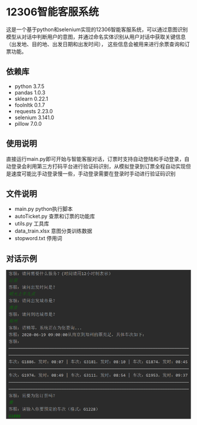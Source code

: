 # 12306智能客服系统
这是一个基于python和selenium实现的12306智能客服系统，可以通过意图识别模型从对话中判断用户的意图，并通过命名实体识别从用户对话中获取关键信息（出发地、目的地、出发日期和出发时间），
这些信息会被用来进行余票查询和订票功能。
## 依赖库
 - python 3.7.5
 - pandas 1.0.3
 - sklearn 0.22.1
 - foolnltk 0.1.7
 - requests 2.23.0
 - selenium 3.141.0
 - pillow 7.0.0
## 使用说明
直接运行main.py即可开始与智能客服对话，订票时支持自动登陆和手动登录，自动登录会利用第三方打码平台进行验证码识别，从模拟登录到订票全程自动实现但是速度可能比手动登录慢一些，手动登录需要在登录时手动进行验证码识别
## 文件说明
 - main.py python执行脚本
 - autoTicket.py 查票和订票的功能库
 - utils.py 工具库
 - data_train.xlsx 意图分类训练数据
 - stopword.txt 停用词
 ## 对话示例

 <img src="https://github.com/Divine-w/12306chatbot/blob/master/%E5%AF%B9%E8%AF%9D%E7%A4%BA%E4%BE%8B.png" width="600"  alt="对话示例"/>
